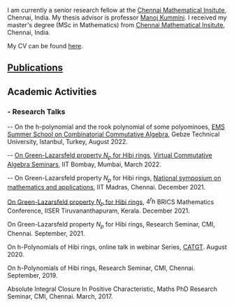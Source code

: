 I am currently a senior research fellow at the [Chennai Mathematical Insitute](https://www.cmi.ac.in), Chennai, India.
My thesis advisor is professor [Manoj Kummini](https://www.cmi.ac.in/people/fac-profile.php?id=mkummini).
I received my master's degree (MSc in Mathematics) from [Chennai Mathematical Insitute](https://www.cmi.ac.in), Chennai, India.

My CV can be found [here](../CV.pdf).

## [Publications](../Publications)

## Academic Activities

### - Research Talks

--  On the h-polynomial and the rook polynomial of some polyominoes, [EMS Summer School on
Combinatorial Commutative Algebra](https://scale.gtu.edu.tr/CCA.html), Gebze Technical University, Istanbul, Turkey, August
2022.

-- [On Green-Lazarsfeld property $N_p$ for Hibi rings](https://drive.google.com/file/d/1sSVsOFy9aV3ZR3OuK0v2dB6yuLcEoUjH/view), 
[Virtual Commutative Algebra Seminars](https://sites.google.com/view/virtual-comm-algebra-seminar/home),
 IIT Bombay, Mumbai, March 2022.

-- On Green-Lazarsfeld property $N_p$ for Hibi rings, 
[National symposium on mathematics and applications](https://math.iitm.ac.in/public_html/nsma/index.php?name=Home),
 IIT Madras, Chennai. December 2021.

[On Green-Lazarsfeld property $N_p$ for Hibi rings](https://www.youtube.com/watch?v=iiOLPnHLpkM), 
$4^th$ BRICS Mathematics Conference, 
IISER Tiruvananthapuram, Kerala. December 2021.

On Green-Lazarsfeld property $N_p$ for Hibi rings, Research Seminar, CMI, Chennai. September,
2021.

On h-Polynomials of Hibi rings, online talk in webinar Series, [CATGT](https://sites.google.com/site/anuragshomepage/catgt). August 2020.

On h-Polynomials of Hibi rings, Research Seminar, CMI, Chennai. September, 2019.

Absolute Integral Closure In Positive Characteristic, Maths PhD Research Seminar, CMI,
Chennai. March, 2017.
